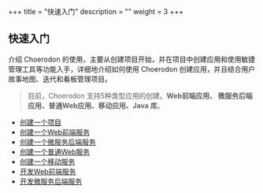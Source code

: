 +++
title = "快速入门"
description = ""
weight = 3
+++

## 快速入门

介绍 Choerodon 的使用，主要从创建项目开始，并在项目中创建应用和使用敏捷管理工具等功能入手，详细地介绍如何使用 Choerodon 创建应用，并且结合用户故事地图、迭代和看板管理项目。

> 目前，Choerodon 支持5种类型应用的创建。**Web前端应用、 微服务后端应用、普通Web应用、移动应用、Java 库**。

- <font>[创建一个项目](./project)</font>
- <font>[创建一个Web前端服务](./microservice-front)</font>
- <font>[创建一个微服务后端服务](./microservice-backend)</font>
- <font>[创建一个普通Web服务](./web-application)</font>
- <font>[创建一个移动服务](./mobile-application)</font>
- <font>[开发Web前端服务](./develop-microservice-front)</font>
- <font>[开发微服务后端服务](./develop-microservice-backend)</font>